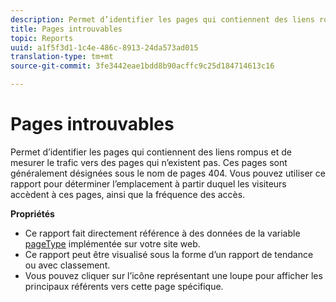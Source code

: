 ```yaml
---
description: Permet d’identifier les pages qui contiennent des liens rompus et de mesurer le trafic vers des pages qui n’existent pas. Ces pages sont généralement désignées sous le nom de pages 404. Vous pouvez utiliser ce rapport pour déterminer l’emplacement à partir duquel les visiteurs accèdent à ces pages, ainsi que la fréquence des accès.
title: Pages introuvables
topic: Reports
uuid: a1f5f3d1-1c4e-486c-8913-24da573ad015
translation-type: tm+mt
source-git-commit: 3fe3442eae1bdd8b90acffc9c25d184714613c16

---
```



# Pages introuvables

Permet d’identifier les pages qui contiennent des liens rompus et de mesurer le trafic vers des pages qui n’existent pas. Ces pages sont généralement désignées sous le nom de pages 404. Vous pouvez utiliser ce rapport pour déterminer l’emplacement à partir duquel les visiteurs accèdent à ces pages, ainsi que la fréquence des accès.

**Propriétés**

* Ce rapport fait directement référence à des données de la variable [pageType](https://docs.adobe.com/content/help/en/analytics/implementation/vars/page-vars/pagetype.html) implémentée sur votre site web.
* Ce rapport peut être visualisé sous la forme d’un rapport de tendance ou avec classement.
* Vous pouvez cliquer sur l’icône représentant une loupe pour afficher les principaux référents vers cette page spécifique.


